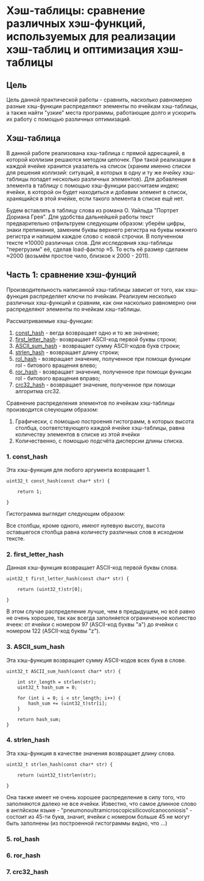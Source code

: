 # Хэш-таблицы: сравнение различных хэш-функций, используемых для реализации хэш-таблиц и оптимизация хэш-таблицы
## Цель
Цель данной практической работы - сравнить, насколько равномерно разные хэш-функции распределяют элементы по ячейкам хэш-таблицы, а также найти "узкие" места программы, работающие долго и ускорить их работу с помощью различных оптимизаций.

## Хэш-таблица
В данной работе реализована хэш-таблица с прямой адресацией, в которой коллизии решаются методом цепочек. При такой реализации в каждой ячейке хранится указатель на список (храним именно списки для решения коллизий: ситуаций, в которых в одну и ту же ячейку хэш-таблицы попадет несколько различных элементов). Для добавления элемента в таблицу с помощью хэш-функции рассчитаем индекс ячейки, в которой он будет находиться и добавим элемент в список, хранящийся в этой ячейке, если такого элемента в списке ещё нет. 

Будем вставлять в таблицу слова из романа О. Уайльда "Портрет Дориана Грея". Для удобства дальнейшей работы текст предварительно отфильтруем следующим образом: уберём цифры, знаки препинания, заменим буквы верхнего регистра на буквы нижнего регистра и напишем каждое слово с новой строчки. В полученном тексте ≈10000 различных слов. Для исследовния хэш-таблицы "перегрузим" её, сделав load-фактор ≈5. То есть её размер сделаем ≈2000 (возьмём простое чило, близкое к 2000 - 2011). 

## Часть 1: сравнение хэш-фунций
Производительность написанной хэш-таблицы зависит от того, как хэш-функция распределяет ключи по ячейкам.
Реализуем несколько различных хэш-функций и сравним, как они насколько равномерно они распределяют элементы по ячейкам хэш-таблицы.

Рассматриваемые хэш-функции:
1. [const_hash](#const-hash) - вегда возвращает одно и то же значение;
2. [first_letter_hash](#first-letter-hash)- возвращает ASCII-код первой буквы строки;
3. [ASCII_sum_hash](#ASCII-sum-hash) - возвращает сумму ASCII-кодов букв строки; 
4. [strlen_hash](#strlen-hash) - возвращает длину строки;
5. [rol_hash](#rol-hash) - возвращает значение, полученное при помощи функции rol - битового вращения влево; 
6. [ror_hash](#rol-hash) - возвращает значение, полученное при помощи функции rol - битового вращения вправо;
7. [crc32_hash](#crc32-hash) - возвращает значение, полученное при помощи алгоритма crc32.

Сравнение распределения элементов по ячейкам хэш-таблицы производится слеующим образом:
1. Графически, с помощью построения гистограмм, в которых высота столбца, соответствующего каждой ячейке хэш-таблицы, равна количеству элементов в списке из этой ячейки
2. Количественно, с помощью подсчёта дисперсии длины списка. 

<a name="const-hash"></a>
### 1. const_hash 
Эта хэш-функция для любого аргумента возвращает 1.
```
uint32_t const_hash(const char* str) {

    return 1;

}
```
Гистограмма выглядит следующим образом:

Все столбцы, кроме одного, имеют нулевую высоту, высота оставшегося столбца равна количесту различных слов в исходном тексте.


<a name="first-letter-hash"></a>
### 2. first_letter_hash
Данная хэш-функция возвращает ASCII-код первой буквы слова.
```
uint32_t first_letter_hash(const char* str) {

    return (uint32_t)str[0];

}
```
В этом случае распределение лучше, чем в предыдущем, но всё равно не очень хорошее, так как всегда заполняется ограниченное колиество ячеек: от ячейки с номером 97 (ASCII-код буквы "a") до ячейки с номером 122 (ASCII-код буквы "z").

<a name="ASCII-sum-hash"></a>
### 3. ASCII_sum_hash
Эта хэш-функция возвращает сумму ASCII-кодов всех букв в слове.
```
uint32_t ASCII_sum_hash(const char* str) {

    int str_length = strlen(str);
    uint32_t hash_sum = 0;

    for (int i = 0; i < str_length; i++) {
        hash_sum += (uint32_t)str[i];
    }

    return hash_sum;
}
```
<a name="strlen-hash"></a>
### 4. strlen_hash
Эта хэш-функция в качестве значения возвращает длину слова.
```
uint32_t strlen_hash(const char* str) {

    return (uint32_t)strlen(str);

}
```


Она также имеет не очень хорошее распределение в силу того, что заполняются далеко не все ячейки. Известно, что самое длинное слово в англйском языке - "pneumonoultramicroscopicsilicovolcanoconiosis" - состоит из 45-ти букв, значит, ячейки с номером больше 45 не могут быть заполнены (из построенной гистограммы видно, что ...)


<a name="rol-hash"></a>
### 5. rol_hash


<a name="ror-hash"></a>
### 6. ror_hash


<a name="crc32-hash"></a>
### 7. crc32_hash
